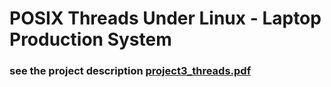 # POSIX Threads Under Linux - Laptop Production System
### see the project description [project3_threads.pdf](https://github.com/momen-hafez/POSIX-threads-under-linux/files/9240941/project3_threads.pdf)


